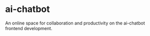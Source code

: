 # ai-chatbot
An online space for collaboration and productivity on the ai-chatbot frontend development.
